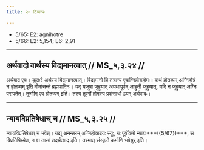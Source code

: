 ```yaml
---
title: २० टिप्पन्यः

---
```

- 5/65: E2: agnihotre
- 5/66: E2: 5,154; E6: 2,91

____________________________________________


## अर्थवादो वार्थस्य विद्यमानत्वात् // MS_५,३.२४ //

अर्थवाद एषः। कुतः? अर्थस्य विद्यमानत्वात्। विद्यमानो हि तत्रान्य एवाग्निहोत्रहोमः। कथं होतव्यम् अग्निहोत्रं न होतव्यम् इति मीमांसन्ते ब्रह्मवादिनः। यद् यजुषा जुहुयाद् अयथापूर्वम् आहुती जुहुयात्, यदि न जुहुयाद् अग्निः परापतेत्। तूष्णीम् एव होतव्यम् इति। तस्य तूष्णीं होमस्य प्रशंसार्थो ऽयम् अर्थवादः।


____________________________________________


## न्यायविप्रतिषेधाच् च // MS_५,३.२५ //

न्यायविप्रतिषेधश् च भवेत्। यद्य् अनन्तरम् अग्निहोत्रादयः स्युः, यः पूर्वोक्तो न्यायः+++({5/67})+++, स विप्रतिषिध्येत, न वा तासां तदर्थत्वाद् इति। तस्मात् संस्कृते कर्माणि भवेयुर् इति।
